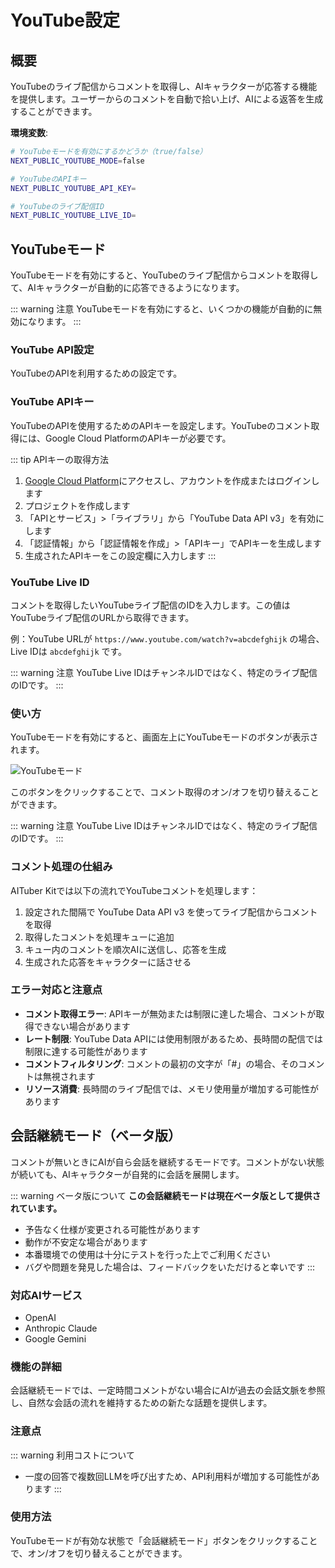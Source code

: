 # YouTube設定

## 概要

YouTubeのライブ配信からコメントを取得し、AIキャラクターが応答する機能を提供します。ユーザーからのコメントを自動で拾い上げ、AIによる返答を生成することができます。

**環境変数**:

```bash
# YouTubeモードを有効にするかどうか（true/false）
NEXT_PUBLIC_YOUTUBE_MODE=false

# YouTubeのAPIキー
NEXT_PUBLIC_YOUTUBE_API_KEY=

# YouTubeのライブ配信ID
NEXT_PUBLIC_YOUTUBE_LIVE_ID=
```

## YouTubeモード

YouTubeモードを有効にすると、YouTubeのライブ配信からコメントを取得して、AIキャラクターが自動的に応答できるようになります。

::: warning 注意
YouTubeモードを有効にすると、いくつかの機能が自動的に無効になります。
:::

### YouTube API設定

YouTubeのAPIを利用するための設定です。

### YouTube APIキー

YouTubeのAPIを使用するためのAPIキーを設定します。YouTubeのコメント取得には、Google Cloud PlatformのAPIキーが必要です。

::: tip APIキーの取得方法

1. [Google Cloud Platform](https://console.cloud.google.com/)にアクセスし、アカウントを作成またはログインします
2. プロジェクトを作成します
3. 「APIとサービス」>「ライブラリ」から「YouTube Data API v3」を有効にします
4. 「認証情報」から「認証情報を作成」>「APIキー」でAPIキーを生成します
5. 生成されたAPIキーをこの設定欄に入力します
   :::

### YouTube Live ID

コメントを取得したいYouTubeライブ配信のIDを入力します。この値はYouTubeライブ配信のURLから取得できます。

例：YouTube URLが `https://www.youtube.com/watch?v=abcdefghijk` の場合、Live IDは `abcdefghijk` です。

::: warning 注意
YouTube Live IDはチャンネルIDではなく、特定のライブ配信のIDです。
:::

### 使い方

YouTubeモードを有効にすると、画面左上にYouTubeモードのボタンが表示されます。

![YouTubeモード](/images/youtube_s045n.png)

このボタンをクリックすることで、コメント取得のオン/オフを切り替えることができます。

::: warning 注意
YouTube Live IDはチャンネルIDではなく、特定のライブ配信のIDです。
:::

### コメント処理の仕組み

AITuber Kitでは以下の流れでYouTubeコメントを処理します：

1. 設定された間隔で YouTube Data API v3 を使ってライブ配信からコメントを取得
2. 取得したコメントを処理キューに追加
3. キュー内のコメントを順次AIに送信し、応答を生成
4. 生成された応答をキャラクターに話させる

### エラー対応と注意点

- **コメント取得エラー**: APIキーが無効または制限に達した場合、コメントが取得できない場合があります
- **レート制限**: YouTube Data APIには使用制限があるため、長時間の配信では制限に達する可能性があります
- **コメントフィルタリング**: コメントの最初の文字が「#」の場合、そのコメントは無視されます
- **リソース消費**: 長時間のライブ配信では、メモリ使用量が増加する可能性があります

## 会話継続モード（ベータ版）

コメントが無いときにAIが自ら会話を継続するモードです。コメントがない状態が続いても、AIキャラクターが自発的に会話を展開します。

::: warning ベータ版について
**この会話継続モードは現在ベータ版として提供されています。**

- 予告なく仕様が変更される可能性があります
- 動作が不安定な場合があります
- 本番環境での使用は十分にテストを行った上でご利用ください
- バグや問題を発見した場合は、フィードバックをいただけると幸いです
  :::

### 対応AIサービス

- OpenAI
- Anthropic Claude
- Google Gemini

### 機能の詳細

会話継続モードでは、一定時間コメントがない場合にAIが過去の会話文脈を参照し、自然な会話の流れを維持するための新たな話題を提供します。

### 注意点

::: warning 利用コストについて

- 一度の回答で複数回LLMを呼び出すため、API利用料が増加する可能性があります
  :::

### 使用方法

YouTubeモードが有効な状態で「会話継続モード」ボタンをクリックすることで、オン/オフを切り替えることができます。
